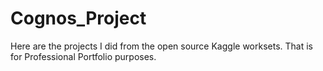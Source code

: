 # Cognos_Project
Here are the projects I did from the open source Kaggle worksets. That is for Professional Portfolio purposes.
